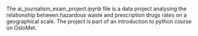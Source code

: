 The ai_journalism_exam_project.ipynb file is a data project analysing the relationship between hazardous waste and prescription drugs rates on a geographical scale. The project is part of an introduction to python course on OsloMet.
